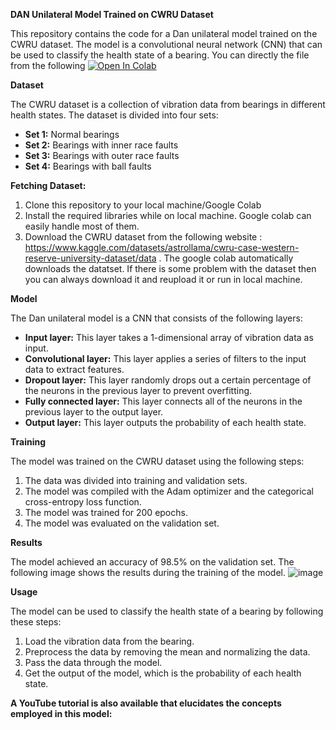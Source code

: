 **DAN Unilateral Model Trained on CWRU Dataset**

This repository contains the code for a Dan unilateral model trained on the CWRU dataset. The model is a convolutional neural network (CNN) that can be used to classify the health state of a bearing.
You can directly the file from the following [![Open In Colab](https://colab.research.google.com/assets/colab-badge.svg)](https://colab.research.google.com/drive/1RflxmpM7Iw9M0u6zPo8Ma5O-ZSHggejd?usp=sharing)

**Dataset**

The CWRU dataset is a collection of vibration data from bearings in different health states. The dataset is divided into four sets:

* **Set 1:** Normal bearings
* **Set 2:** Bearings with inner race faults
* **Set 3:** Bearings with outer race faults
* **Set 4:** Bearings with ball faults

**Fetching Dataset:**

1. Clone this repository to your local machine/Google Colab
2. Install the required libraries while on local machine. Google colab can easily handle most of them.
3. Download the CWRU dataset from the following website : https://www.kaggle.com/datasets/astrollama/cwru-case-western-reserve-university-dataset/data .
   The google colab automatically downloads the datatset. If there is some problem with the dataset then you can always download it and reupload it or run in local machine. 

**Model**

The Dan unilateral model is a CNN that consists of the following layers:

* **Input layer:** This layer takes a 1-dimensional array of vibration data as input.
* **Convolutional layer:** This layer applies a series of filters to the input data to extract features.
* **Dropout layer:** This layer randomly drops out a certain percentage of the neurons in the previous layer to prevent overfitting.
* **Fully connected layer:** This layer connects all of the neurons in the previous layer to the output layer.
* **Output layer:** This layer outputs the probability of each health state.

**Training**

The model was trained on the CWRU dataset using the following steps:

1. The data was divided into training and validation sets.
2. The model was compiled with the Adam optimizer and the categorical cross-entropy loss function.
3. The model was trained for 200 epochs.
4. The model was evaluated on the validation set.

**Results**

The model achieved an accuracy of 98.5% on the validation set. The following image shows the results during the training of the model.
![image](https://github.com/R1SHABHRAJ/DAN-Unilateral-Model/assets/83481534/48b14dc6-1c70-45c7-8969-8396009e5a28)

**Usage**

The model can be used to classify the health state of a bearing by following these steps:

1. Load the vibration data from the bearing.
2. Preprocess the data by removing the mean and normalizing the data.
3. Pass the data through the model.
4. Get the output of the model, which is the probability of each health state.

**A YouTube tutorial is also available that elucidates the concepts employed in this model:**
